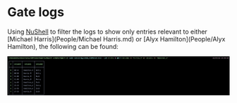 # Gate logs

Using [NuShell](https://github.com/nushell/nushell) to filter the logs to show only entries relevant to either [Michael Harris](People/Michael Harris.md) or [Alyx Hamilton](People/Alyx Hamilton), the following can be found:

![Filtered logs](../../Screenshots/filtered_gate_logs.png)
